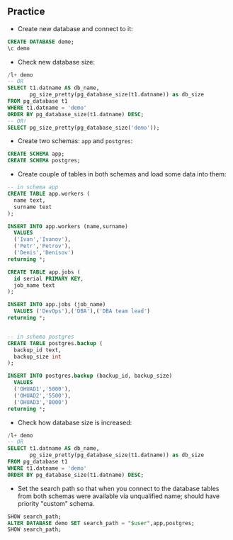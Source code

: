 
## Practice

- Create new database and connect to it:

```sql
CREATE DATABASE demo;
\c demo
```

- Check new database size:

```sql
/l+ demo
-- OR
SELECT t1.datname AS db_name,  
       pg_size_pretty(pg_database_size(t1.datname)) as db_size
FROM pg_database t1
WHERE t1.datname = 'demo'
ORDER BY pg_database_size(t1.datname) DESC;
-- OR!
SELECT pg_size_pretty(pg_database_size('demo'));
```

- Create two schemas: `app` and `postgres`:

```sql
CREATE SCHEMA app;
CREATE SCHEMA postgres;
```


- Create couple of tables in both schemas and load some data into them:

```sql
-- in schema app
CREATE TABLE app.workers (
  name text,
  surname text
);

INSERT INTO app.workers (name,surname)
  VALUES
  ('Ivan','Ivanov'),
  ('Petr','Petrov'),
  ('Denis','Denisov')
returning *;

CREATE TABLE app.jobs (
  id serial PRIMARY KEY,
  job_name text
);

INSERT INTO app.jobs (job_name)
  VALUES ('DevOps'),('DBA'),('DBA team lead')
returning *;


-- in schema postgres
CREATE TABLE postgres.backup (
  backup_id text,
  backup_size int
);

INSERT INTO postgres.backup (backup_id, backup_size)
  VALUES
  ('OHUAD1','5000'),
  ('OHUAD2','5500'),
  ('OHUAD3','8000')
returning *;
```

- Check how database size is increased:

```sql
/l+ demo
-- OR
SELECT t1.datname AS db_name,  
       pg_size_pretty(pg_database_size(t1.datname)) as db_size
FROM pg_database t1
WHERE t1.datname = 'demo'
ORDER BY pg_database_size(t1.datname) DESC;
```

- Set the search path so that when you connect to the database tables from both schemas were available via unqualified name; should have priority "custom" schema.

```sql
SHOW search_path;
ALTER DATABASE demo SET search_path = "$user",app,postgres;
SHOW search_path;
```
